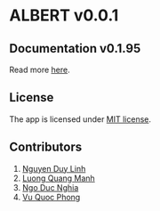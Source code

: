 # ALBERT v0.0.1

## Documentation v0.1.95

Read more [here](https://github.com/lqmanh/albert/blob/master/documentation).

## License

The app is licensed under [MIT license](https://github.com/lqmanh/albert/blob/master/LICENSE).

## Contributors

1. [Nguyen Duy Linh](https://github.com/linhnd2908 "linhnd2908")
2. [Luong Quang Manh](https://github.com/lqmanh "lqmanh")
3. [Ngo Duc Nghia](https://github.com/nghiaduy9 "nghiaduy9")
4. [Vu Quoc Phong](https://github.com/boomzero "boomzero")
